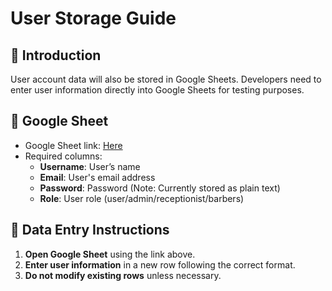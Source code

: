 # User Storage Guide

## 🔹 Introduction

User account data will also be stored in Google Sheets. Developers need to enter user information directly into Google Sheets for testing purposes.

## 📄 Google Sheet

- Google Sheet link: [Here](https://docs.google.com/spreadsheets/d/1wzwX_kNEVRlDvOFso_7z3-1N5LY2qK45kKq3W51Si5o/edit?usp=sharing)
- Required columns:
  - **Username**: User’s name
  - **Email**: User's email address
  - **Password**: Password (Note: Currently stored as plain text)
  - **Role**: User role (user/admin/receptionist/barbers)

## 📝 Data Entry Instructions

1. **Open Google Sheet** using the link above.
2. **Enter user information** in a new row following the correct format.
3. **Do not modify existing rows** unless necessary.
